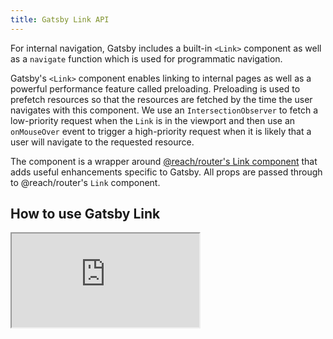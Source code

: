 ```yaml
---
title: Gatsby Link API
---
```


For internal navigation, Gatsby includes a built-in `<Link>` component as well as a `navigate` function which is used for programmatic navigation.

Gatsby's `<Link>` component enables linking to internal pages as well as a powerful performance feature called preloading. Preloading is used to prefetch resources so that the resources are fetched by the time the user navigates with this component. We use an `IntersectionObserver` to fetch a low-priority request when the `Link` is in the viewport and then use an `onMouseOver` event to trigger a high-priority request when it is likely that a user will navigate to the requested resource.

The component is a wrapper around [@reach/router's Link component](https://reach.tech/router/api/Link) that adds useful enhancements specific to Gatsby. All props are passed through to @reach/router's `Link` component.

## How to use Gatsby Link

<iframe title="Screencast on egghead of how to use a Gatsby Link" class="egghead-video" width={600} height={348} src="https://egghead.io/lessons/egghead-why-and-how-to-use-gatsby-s-link-component/embed" />

Video hosted on [egghead.io][egghead].

### Replace `a` tags with the `Link` tag for local links

In any situation where you want to link between pages on the same site, use the `Link` component instead of an `a` tag.

```jsx
import React from "react"
// highlight-next-line
import { Link } from "gatsby"

const Page = () => (
  <div>
    <p>
      {/* highlight-next-line */}
      Check out my <Link to="/blog">blog</Link>!
    </p>
    <p>
      {/* Note that external links still use `a` tags. */}
      Follow me on <a href="https://twitter.com/gatsbyjs">Twitter</a>!
    </p>
  </div>
)
```

### Add custom styles for the currently active link

<iframe title="Screencast on egghead of how to style the currently active link in Gatsby." class="egghead-video" width={600} height={348} src="https://egghead.io/lessons/egghead-add-custom-styles-for-the-active-link-using-gatsby-s-link-component/embed" />

Video hosted on [egghead.io][egghead].

It’s often a good idea to show which page is currently being viewed by visually changing the link matching the current page.

`Link` provides two options for adding styles to the active link:

- `activeStyle` — a style object that will only be applied when the current item is active
- `activeClassName` — a class name that will only be added to the `Link` when the current item is active

For example, to turn the active link red, either of the following approaches is valid:

```jsx
import React from "react"
import { Link } from "gatsby"

const SiteNavigation = () => (
  <nav>
    <Link
      to="/"
      {/* highlight-start */}
      {/* This assumes the `active` class is defined in your CSS */}
      activeClassName="active"
      {/* highlight-end */}
    >
      Home
    </Link>
    <Link
      to="/about/"
      {/* highlight-next-line */}
      activeStyle={{ color: "red" }}
    >
      About
    </Link>
  </nav>
)
```

### Show active styles for partially matched and parent links

By default the `activeStyle` and `activeClassName` props will only be set on a `<Link>` component if the current URL matches its `to` prop _exactly_. Sometimes, we may want to style a `<Link>` as active even if it partially matches the current URL. For example:

- We may want `/blog/hello-world` to match `<Link to="/blog">`
- Or `/gatsby-link/#passing-state-through-link-and-navigate` to match `<Link to="/gatsby-link">`

In instances like these, just add the `partiallyActive` prop to your `<Link>` component and the style will also be applied even if the `to` prop only is a partial match:

```jsx
import React from "react"
import { Link } from "gatsby"

const Header = <>
  <Link
    to="/articles/"
    activeStyle={{ color: "red" }}
    {/* highlight-next-line */}
    partiallyActive={true}
  >
    Articles
  </Link>
</>;
```

_**Note:** Available from Gatsby V2.1.31, if you are experiencing issues please check your version and/or update._

### Pass state as props to the linked page

<iframe title="Screencast on egghead of how to pass state as props using Gatsby’s Link component." class="egghead-video" width={600} height={348} src="https://egghead.io/lessons/egghead-include-information-about-state-in-navigation-with-gatsby-s-link-component/embed" />

Video hosted on [egghead.io][egghead].

Sometimes you'll want to pass data from the source page to the linked page. You can do this by passing a `state` prop to the `Link` component or on a call to the `navigate` function. The linked page will have a `location` prop containing a nested `state` object structure containing the passed data.

```jsx
const PhotoFeedItem = ({ id }) => (
  <div>
    {/* (skip the feed item markup for brevity) */}
    <Link
      to={`/photos/${id}`}
      {/* highlight-next-line */}
      state={{ fromFeed: true }}
    >
      View Photo
    </Link>
  </div>
)

// highlight-start
const Photo = ({ location, photoId }) => {
  if (location.state.fromFeed) {
    // highlight-end
    return <FromFeedPhoto id={photoId} />
  } else {
    return <Photo id={photoId} />
  }
}
```

### Replace history to change “back” button behavior

<iframe title="Screencast on egghead of how to replace history on navigation." class="egghead-video" width={600} height={348} src="https://egghead.io/lessons/egghead-replace-navigation-history-items-with-gatsby-s-link-component/embed" />

Video hosted on [egghead.io][egghead].

There are a few cases where it might make sense to modify the “back” button’s behavior. For example, if you build a page where you choose something, then see an “are you sure?” page to make sure it’s what you really wanted, and finally see a confirmation page, it may be desirable to skip the “are you sure?” page if the “back” button is clicked.

In those cases, use the `replace` prop to replace the current URL in history with the target of the `Link`.

```jsx
import React from "react"
import { Link } from "gatsby"

const AreYouSureLink = () => (
  <Link
    to="/confirmation/"
    {/* highlight-next-line */}
    replace
  >
    Yes, I’m sure
  </Link>
)
```

## How to use the `navigate` helper function

<iframe title="Screencast on egghead of how to navigate programmatically in Gatsby." class="egghead-video" width={600} height={348} src="https://egghead.io/lessons/egghead-navigate-to-a-new-page-programmatically-in-gatsby/embed" />

Video hosted on [egghead.io][egghead].

Sometimes you need to navigate to pages programmatically, such as during form submissions. In these cases, `Link` won’t work.

_**Note:** `navigate` was previously named `navigateTo`. `navigateTo` is deprecated in Gatsby v2 and will be removed in the next major release._

Instead, Gatsby exports a `navigate` helper function that accepts `to` and `options` arguments.

| Argument          | Required | Description                                                                                     |
| ----------------- | -------- | ----------------------------------------------------------------------------------------------- |
| `to`              | yes      | The page to navigate to (e.g. `/blog/`).                                                        |
| `options.state`   | no       | An object. Values passed here will be available in `location.state` in the target page’s props. |
| `options.replace` | no       | A boolean value. If true, replaces the current URL in history.                                  |

By default, `navigate` operates the same way as a clicked `Link` component.

```jsx
import React from "react"
import { navigate } from "gatsby" // highlight-line

const Form = () => (
  <form
    onSubmit={event => {
      event.preventDefault()

      // TODO: do something with form values
      // highlight-next-line
      navigate("/form-submitted/")
    }}
  >
    {/* (skip form inputs for brevity) */}
  </form>
)
```

### Add state to programmatic navigation

To include state information, add an `options` object and include a `state` prop with the desired state.

```jsx
import React from "react"
import { navigate } from "gatsby"

const Form = () => (
  <form
    onSubmit={event => {
      event.preventDefault()

      // Implementation of this function is an exercise for the reader.
      const formValues = getFormValues()

      navigate(
        "/form-submitted/",
        // highlight-start
        {
          state: { formValues },
        }
        // highlight-end
      )
    }}
  >
    {/* (skip form inputs for brevity) */}
  </form>
)
```

### Replace history during programmatic navigation

If the navigation should replace history instead of pushing a new entry into the navigation history, add the `replace` prop with a value of `true` to the `options` argument of `navigate`.

```jsx
import React from "react"
import { navigate } from "gatsby"

const Form = () => (
  <form
    onSubmit={event => {
      event.preventDefault()

      // TODO: do something with form values
      navigate(
        "/form-submitted/",
        // highlight-next-line
        { replace: true }
      )
    }}
  >
    {/* (skip form inputs for brevity) */}
  </form>
)
```

## Add the path prefix to paths using `withPrefix`

It is common to host sites in a sub-directory of a site. Gatsby lets you [set
the path prefix for your site](/docs/path-prefix/). After doing so, Gatsby's `<Link>` component will automatically handle constructing the correct URL in development and production.

For pathnames you construct manually, there's a helper function, `withPrefix` that prepends your path prefix in production (but doesn't during development where paths don't need prefixed).

```jsx
import { withPrefix } from "gatsby"

const IndexLayout = ({ children, location }) => {
  const isHomepage = location.pathname === withPrefix("/")

  return (
    <div>
      <h1>Welcome {isHomepage ? "home" : "aboard"}!</h1>
      {children}
    </div>
  )
}
```

## Reminder: use `<Link>` only for internal links!

This component is intended _only_ for links to pages handled by Gatsby. For links to pages on other domains or pages on the same domain not handled by the current Gatsby site, use the normal `<a>` element.

Sometimes you won't know ahead of time whether a link will be internal or not,
such as when the data is coming from a CMS.
In these cases you may find it useful to make a component which inspects the
link and renders either with Gatsby's `<Link>` or with a regular `<a>` tag
accordingly.

Since deciding whether a link is internal or not depends on the site in
question, you may need to customize the heuristic to your environment, but the
following may be a good starting point:

```jsx
import { Link as GatsbyLink } from "gatsby"

// Since DOM elements <a> cannot receive activeClassName
// and partiallyActive, destructure the prop here and
// pass it only to GatsbyLink
const Link = ({ children, to, activeClassName, partiallyActive, ...other }) => {
  // Tailor the following test to your environment.
  // This example assumes that any internal link (intended for Gatsby)
  // will start with exactly one slash, and that anything else is external.
  const internal = /^\/(?!\/)/.test(to)

  // Use Gatsby Link for internal links, and <a> for others
  if (internal) {
    return (
      <GatsbyLink
        to={to}
        activeClassName={activeClassName}
        partiallyActive={partiallyActive}
        {...other}
      >
        {children}
      </GatsbyLink>
    )
  }
  return (
    <a href={to} {...other}>
      {children}
    </a>
  )
}

export default Link
```

### File Downloads

You can similarly check for file downloads:

```jsx
  const file = /\.[0-9a-z]+$/i.test(to)

  ...

  if (internal) {
    if (file) {
        return (
          <a href={to} {...other}>
            {children}
          </a>
      )
    }
    return (
      <GatsbyLink to={to} {...other}>
        {children}
      </GatsbyLink>
    )
  }
```

[egghead]: https://egghead.io/playlists/use-gatsby-s-link-component-to-improve-site-performance-and-simplify-site-development-7ed3ddfe

## Recommendations for programmatic, in-app navigation

Neither `<Link>` nor `navigate` can be used for in-route navigation with a hash or query parameter. If you need this behavior, you should either use an anchor tag or import the `@reach/router` package--which Gatsby already depends upon--to make use of its `navigate` function, like so:

```jsx
import { navigate } from '@reach/router';

...

onClick = () => {
  navigate('#some-link');
  // OR
  navigate('?foo=bar');
}
```

## Additional resources

- [Authentication tutorial for client-only routes](/tutorial/authentication-tutorial/)
